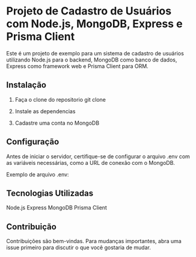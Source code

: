 # Projeto de Cadastro de Usuários com Node.js, MongoDB, Express e Prisma Client

Este é um projeto de exemplo para um sistema de cadastro de usuários utilizando Node.js para o backend, MongoDB como banco de dados, Express como framework web e Prisma Client para ORM.

## Instalação 
1. Faça o clone do repositorio 
git clone 

2. Instale as dependencias 

3. Cadastre uma conta no MongoDB

## Configuração
Antes de iniciar o servidor, certifique-se de configurar o arquivo .env com as variáveis necessárias, como a URL de conexão com o MongoDB.

Exemplo de arquivo .env:

## Tecnologias Utilizadas
Node.js
Express
MongoDB
Prisma Client

## Contribuição
Contribuições são bem-vindas. Para mudanças importantes, abra uma issue primeiro para discutir o que você gostaria de mudar.

